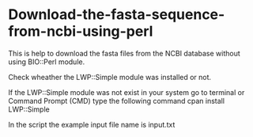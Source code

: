 # Download-the-fasta-sequence-from-ncbi-using-perl
This is help to download the fasta files from the NCBI database without using BIO::Perl module. 

Check wheather the LWP::Simple module was installed or not.

If the LWP::Simple module was not exist in your system go to terminal or Command Prompt (CMD) type the following command
cpan install LWP::Simple

In the script the example input file name is input.txt


